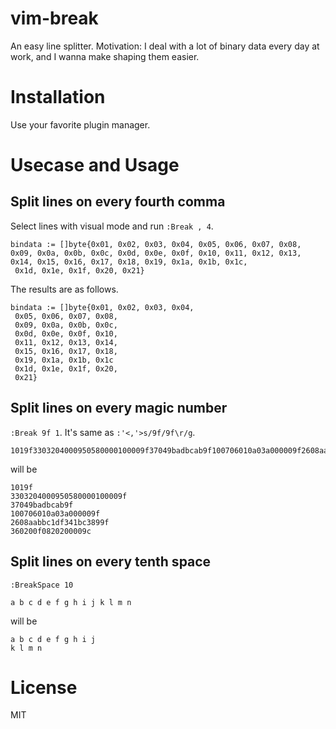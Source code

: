# vim-break

An easy line splitter. Motivation: I deal with a lot of binary data every day at work, and I wanna make shaping them easier.

# Installation

Use your favorite plugin manager.

# Usecase and Usage

## Split lines on every fourth comma 

Select lines with visual mode and run `:Break , 4`.

```golang
bindata := []byte{0x01, 0x02, 0x03, 0x04, 0x05, 0x06, 0x07, 0x08, 0x09, 0x0a, 0x0b, 0x0c, 0x0d, 0x0e, 0x0f, 0x10, 0x11, 0x12, 0x13, 0x14, 0x15, 0x16, 0x17, 0x18, 0x19, 0x1a, 0x1b, 0x1c,
 0x1d, 0x1e, 0x1f, 0x20, 0x21}
```

The results are as follows.

```golang
bindata := []byte{0x01, 0x02, 0x03, 0x04,
 0x05, 0x06, 0x07, 0x08,
 0x09, 0x0a, 0x0b, 0x0c,
 0x0d, 0x0e, 0x0f, 0x10,
 0x11, 0x12, 0x13, 0x14,
 0x15, 0x16, 0x17, 0x18,
 0x19, 0x1a, 0x1b, 0x1c
 0x1d, 0x1e, 0x1f, 0x20,
 0x21}
```

## Split lines on every magic number

`:Break 9f 1`. It's same as `:'<,'>s/9f/9f\r/g`.

```
1019f3303204000950580000100009f37049badbcab9f100706010a03a000009f2608aabbc1df341bc3899f360200f0820200009c
```

will be

```
1019f
3303204000950580000100009f
37049badbcab9f
100706010a03a000009f
2608aabbc1df341bc3899f
360200f0820200009c
```

## Split lines on every tenth space 

`:BreakSpace 10`

```
a b c d e f g h i j k l m n
```

will be

```
a b c d e f g h i j 
k l m n
```

# License

MIT
